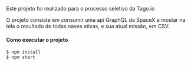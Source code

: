 Este projeto foi realizado para o processo seletivo da Tago.io

O projeto consiste em consumir uma api GraphQL da SpaceX e mostar na tela o resultado de todas naves ativas, e sua atual missão, em CSV. 

#### Como executar o projeto

```shell
$ npm install
$ npm start
```